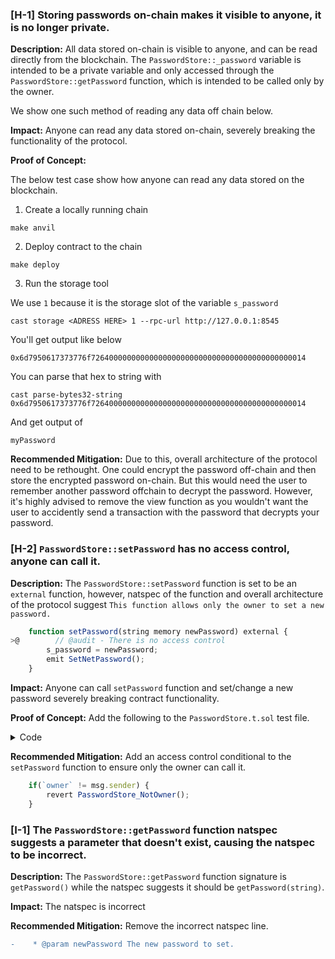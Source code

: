 ### [H-1] Storing passwords on-chain makes it visible to anyone, it is no longer private.

**Description:** All data stored on-chain is visible to anyone, and can be read directly from the blockchain. The `PasswordStore::_password` variable is intended to be a private variable and only accessed through the `PasswordStore::getPassword` function, which is intended to be called only by the owner.

We show one such method of reading any data off chain below. 

**Impact:** Anyone can read any data stored on-chain, severely breaking the functionality of the protocol.

**Proof of Concept:**

The below test case show how anyone can read any data stored on the blockchain.

1. Create a locally running chain
```
make anvil
```
2. Deploy contract to the chain
```
make deploy
```
3. Run the storage tool

We use `1` because it is the storage slot of the variable `s_password`

```
cast storage <ADRESS HERE> 1 --rpc-url http://127.0.0.1:8545
```

You'll get output like below

```
0x6d7950617373776f726400000000000000000000000000000000000000000014
```

You can parse that hex to string with

```
cast parse-bytes32-string 0x6d7950617373776f726400000000000000000000000000000000000000000014
```

And get output of

```
myPassword
```

**Recommended Mitigation:** Due to this, overall architecture of the protocol need to be rethought. One could encrypt the password off-chain and then store the encrypted password on-chain. But this would need the user to remember another password offchain to decrypt the password. However, it's highly advised to remove the view function as you wouldn't want the user to accidently send a transaction with the password that decrypts your password.





### [H-2] `PasswordStore::setPassword` has no access control, anyone can call it.

**Description:** The `PasswordStore::setPassword` function is set to be an `external` function, however, natspec of the function and overall architecture of the protocol suggest `This function allows only the owner to set a new password.`

```javascript
    function setPassword(string memory newPassword) external {
>@        // @audit - There is no access control
        s_password = newPassword;
        emit SetNetPassword();
    }
```

**Impact:** Anyone can call `setPassword` function and set/change a new password severely breaking contract functionality.

**Proof of Concept:** Add the following to the `PasswordStore.t.sol` test file.

<details>
<summary>Code</summary>

```javascript
    function test_anyone_can_set_password(address randomAddress) public {
        vm.assume(randomAddress != owner);
        vm.prank(randomAddress);
        string memory expectedPassword = "notAOwnersPassword";
        passwordStore.setPassword(expectedPassword);

        vm.prank(owner);
        string memory actualPassword = passwordStore.getPassword();
        assertEq(actualPassword, expectedPassword);
    }
```

</details>

**Recommended Mitigation:** Add an access control conditional to the `setPassword` function to ensure only the owner can call it.

```javascript
    if(`owner` != msg.sender) {
        revert PasswordStore_NotOwner();
    }
```


### [I-1] The `PasswordStore::getPassword` function natspec suggests a parameter that doesn't exist, causing the natspec to be incorrect.

**Description:** The `PasswordStore::getPassword` function signature is `getPassword()` while the natspec suggests it should be `getPassword(string)`.

**Impact:** The natspec is incorrect

**Recommended Mitigation:** Remove the incorrect natspec line.

```diff
-    * @param newPassword The new password to set.
```